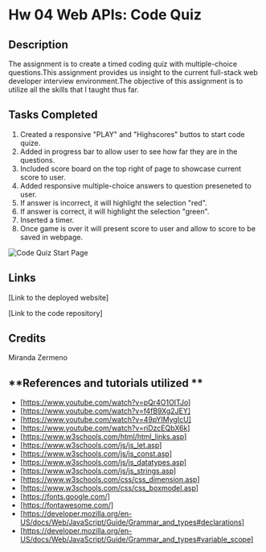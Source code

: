 # Hw 04 Web APIs: Code Quiz

##  **Description**
The assignment is to create a timed coding quiz with multiple-choice questions.This assignment provides us insight to the current full-stack web developer interview environment.The objective of this assignment is to utilize all the skills that I taught thus far.

## **Tasks Completed**

1. Created a responsive "PLAY" and "Highscores" buttos to start code quize. 
2. Added in progress bar to allow user to see how far they are in the questions. 
3. Included score board on the top right of page to showcase current score to user. 
4. Added responsive multiple-choice answers to question preseneted to user. 
5. If answer is incorrect, it will highlight the selection "red". 
6. If answer is correct, it will highlight the selection "green".
7. Inserted a timer. 
8. Once game is over it will present score to user and allow to score to be saved in webpage.

![Code Quiz Start Page ](https://user-images.githubusercontent.com/87839888/131063110-98839e6c-4391-43f6-9e26-0c10cf4a5121.png)


## **Links**

 [Link to the deployed website] 

 [Link to the code repository]

## **Credits**
Miranda Zermeno


## **References and tutorials utilized **

* [https://www.youtube.com/watch?v=pQr4O1OITJo]
* [https://www.youtube.com/watch?v=f4fB9Xg2JEY]
* [https://www.youtube.com/watch?v=49pYIMygIcU]
* [https://www.youtube.com/watch?v=riDzcEQbX6k]
* [https://www.w3schools.com/html/html_links.asp]
* [https://www.w3schools.com/js/js_let.asp]
* [https://www.w3schools.com/js/js_const.asp]
* [https://www.w3schools.com/js/js_datatypes.asp]
* [https://www.w3schools.com/js/js_strings.asp]
* [https://www.w3schools.com/css/css_dimension.asp]
* [https://www.w3schools.com/css/css_boxmodel.asp]
* [https://fonts.google.com/]
* [https://fontawesome.com/]
* [https://developer.mozilla.org/en-US/docs/Web/JavaScript/Guide/Grammar_and_types#declarations]
* [https://developer.mozilla.org/en-US/docs/Web/JavaScript/Guide/Grammar_and_types#variable_scope]
